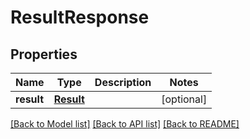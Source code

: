 # ResultResponse

## Properties
Name | Type | Description | Notes
------------ | ------------- | ------------- | -------------
**result** | [**Result**](Result.md) |  | [optional] 

[[Back to Model list]](../README.md#documentation-for-models) [[Back to API list]](../README.md#documentation-for-api-endpoints) [[Back to README]](../README.md)

